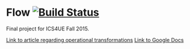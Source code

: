 # Flow [![Build Status](https://travis-ci.org/ecnivo/Flow.svg?branch=master)](https://travis-ci.org/ecnivo/Flow)

Final project for ICS4UE Fall 2015.

[Link to article regarding operational transformations](https://operational-transformation.github.io/index.html)
[Link to Google Docs](https://docs.google.com/document/d/1sectNNs44L3QC_VzG9btZtT3FzIyEsQIM5gbITvspuU/edit)
